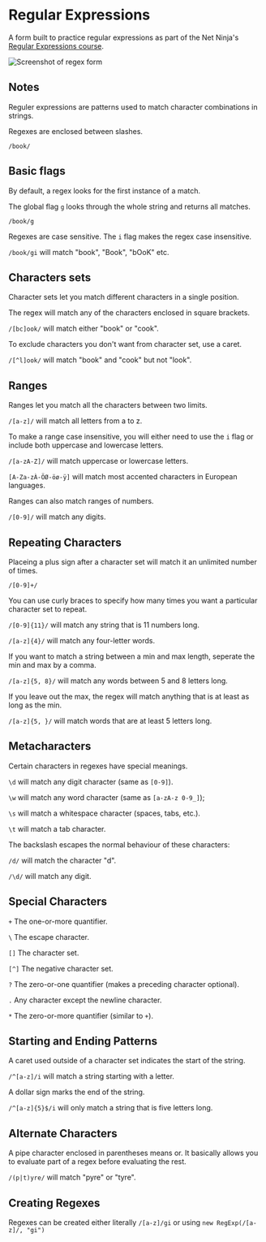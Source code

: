 # Regular Expressions

A form built to practice regular expressions as part of the Net Ninja's [Regular Expressions course](https://www.youtube.com/playlist?list=PL4cUxeGkcC9g6m_6Sld9Q4jzqdqHd2HiD).

![Screenshot of regex form](https://res.cloudinary.com/gerhynes/image/upload/q_auto/v1557159025/Screenshot_2019-05-06_Regex_Form_usnbai.png)

## Notes

Reguler expressions are patterns used to match character combinations in strings.

Regexes are enclosed between slashes.

`/book/`

## Basic flags

By default, a regex looks for the first instance of a match.

The global flag `g` looks through the whole string and returns all matches.

`/book/g`

Regexes are case sensitive. The `i` flag makes the regex case insensitive.

`/book/gi` will match "book", "Book", "bOoK" etc.

## Characters sets

Character sets let you match different characters in a single position.

The regex will match any of the characters enclosed in square brackets.

`/[bc]ook/` will match either "book" or "cook".

To exclude characters you don't want from character set, use a caret.

`/[^l]ook/` will match "book" and "cook" but not "look".

## Ranges

Ranges let you match all the characters between two limits.

`/[a-z]/` will match all letters from a to z.

To make a range case insensitive, you will either need to use the `i` flag or include both uppercase and lowercase letters.

`/[a-zA-Z]/` will match uppercase or lowercase letters.

`[A-Za-zÀ-ÖØ-öø-ÿ]` will match most accented characters in European languages.

Ranges can also match ranges of numbers.

`/[0-9]/` will match any digits.

## Repeating Characters

Placeing a plus sign after a character set will match it an unlimited number of times.

`/[0-9]+/`

You can use curly braces to specify how many times you want a particular character set to repeat.

`/[0-9]{11}/` will match any string that is 11 numbers long.

`/[a-z]{4}/` will match any four-letter words.

If you want to match a string between a min and max length, seperate the min and max by a comma.

`/[a-z]{5, 8}/` will match any words between 5 and 8 letters long.

If you leave out the max, the regex will match anything that is at least as long as the min.

`/[a-z]{5, }/` will match words that are at least 5 letters long.

## Metacharacters

Certain characters in regexes have special meanings.

`\d` will match any digit character (same as `[0-9]`).

`\w` will match any word character (same as `[a-zA-z 0-9_]`);

`\s` will match a whitespace character (spaces, tabs, etc.).

`\t` will match a tab character.

The backslash escapes the normal behaviour of these characters:

`/d/` will match the character "d".

`/\d/` will match any digit.

## Special Characters

`+` The one-or-more quantifier.

`\` The escape character.

`[]` The character set.

`[^]` The negative character set.

`?` The zero-or-one quantifier (makes a preceding character optional).

`.` Any character except the newline character.

`*` The zero-or-more quantifier (similar to `+`).

## Starting and Ending Patterns

A caret used outside of a character set indicates the start of the string.

`/^[a-z]/i` will match a string starting with a letter.

A dollar sign marks the end of the string.

`/^[a-z]{5}$/i` will only match a string that is five letters long.

## Alternate Characters

A pipe character enclosed in parentheses means or. It basically allows you to evaluate part of a regex before evaluating the rest.

`/(p|t)yre/` will match "pyre" or "tyre".

## Creating Regexes

Regexes can be created either literally `/[a-z]/gi` or using `new RegExp(/[a-z]/, "gi")`
